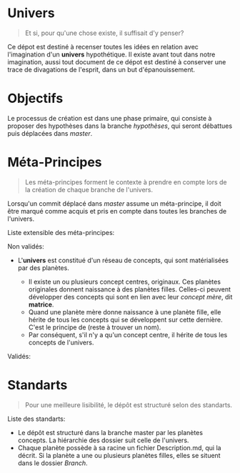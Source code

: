 # Univers
> Et si, pour qu'une chose existe, il suffisait d'y penser?

Ce dépot est destiné à recenser toutes les idées en relation avec l'imagination d'un __univers__ hypothétique. Il existe avant tout dans notre imagination, aussi tout document de ce dépot est destiné à conserver une trace de divagations de l'esprit, dans un but d'épanouissement.

Objectifs
=========
Le processus de création est dans une phase primaire, qui consiste à proposer des hypothèses dans la branche *hypothèses*, qui seront débattues puis déplacées dans *master*.

Méta-Principes
=============
> Les méta-principes forment le contexte à prendre en compte lors de la création de chaque branche de l'univers.

Lorsqu'un commit déplacé dans *master* assume un méta-principe, il doit être marqué comme acquis et pris en compte dans toutes les branches de l'univers.

Liste extensible des méta-principes:

Non validés:
- L'__univers__ est constitué d'un réseau de concepts, qui sont matérialisées par des planètes.
     
    - Il existe un ou plusieurs concept centres, originaux. Ces planètes originales donnent naissance à des planètes filles. Celles-ci peuvent développer des concepts qui sont en lien avec leur *concept mère*, dit **matrice**.
    - Quand une planète mère donne naissance à une planète fille, elle hérite de tous les concepts qui se développent sur cette dernière. C'est le principe de (reste à trouver un nom).
    - Par conséquent, s'il n'y a qu'un concept centre, il hérite de tous les concepts de l'univers.

Validés:

Standarts
===

> Pour une meilleure lisibilité, le dépôt est structuré selon des standarts.

Liste des standarts:

- Le dépôt est structuré dans la branche master par les planètes concepts. La hiérarchie des dossier suit celle de l'univers.
- Chaque planète possède à sa racine un fichier <nolink>Description.md</nolink>, qui la décrit. Si la planète a une ou plusieurs planètes filles, elles se situent dans le dossier *Branch*.